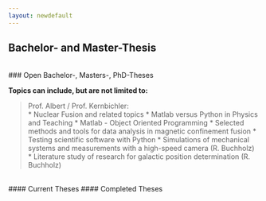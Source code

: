 ```yaml
---
layout: newdefault
---
```


## Bachelor- and Master-Thesis
<br/>
### Open Bachelor-, Masters-, PhD-Theses
  
  **Topics can include, but are not limited to:**
  
> Prof. Albert / Prof. Kernbichler:  
    * Nuclear Fusion and related topics 
    * Matlab versus Python in Physics and Teaching
    * Matlab - Object Oriented Programming
    * Selected methods and tools for data analysis in magnetic confinement fusion
    * Testing scientific software with Python
    * Simulations of mechanical systems and measurements with a high-speed camera (R. Buchholz)
    * Literature study of research for galactic position determination (R. Buchholz)
<br/>
  #### Current Theses
  #### Completed Theses
